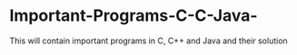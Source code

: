 # Important-Programs-C-C-Java-
This will contain important programs in C, C++ and Java and their solution
